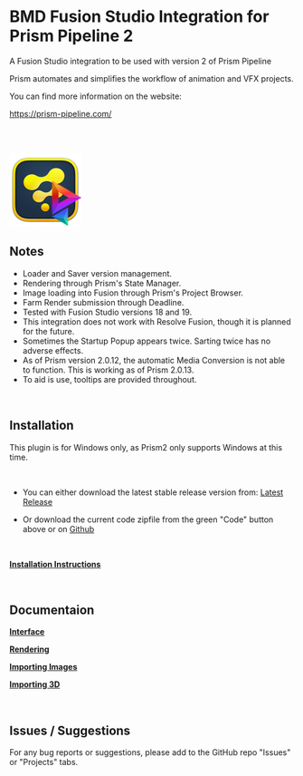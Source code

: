 # **BMD Fusion Studio Integration for Prism Pipeline 2**
A Fusion Studio integration to be used with version 2 of Prism Pipeline 

Prism automates and simplifies the workflow of animation and VFX projects.

You can find more information on the website:

https://prism-pipeline.com/

<br/><br/>

![Prism](Docs/DocsImages/Fusion-Prism.png)

## **Notes**

- Loader and Saver version management.
- Rendering through Prism's State Manager.
- Image loading into Fusion through Prism's Project Browser.
- Farm Render submission through Deadline.
- Tested with Fusion Studio versions 18 and 19.
- This integration does not work with Resolve Fusion, though it is planned for the future.
- Sometimes the Startup Popup appears twice.  Sarting twice has no adverse effects.
- As of Prism version 2.0.12, the automatic Media Conversion is not able to function.  This is working as of Prism 2.0.13.
- To aid is use, tooltips are provided throughout.

<br/>

## **Installation**

This plugin is for Windows only, as Prism2 only supports Windows at this time.

<br/>

- You can either download the latest stable release version from: [Latest Release](https://github.com/Animatect/Prism2_PluginFusion/releases/latest)

- Or download the current code zipfile from the green "Code" button above or on [Github](https://github.com/Animatect/Prism2_PluginFusion)

<br/>

[**Installation Instructions**](Docs/Installation.md)

<br/>

## **Documentaion**

[**Interface**](Docs/Interface.md)

[**Rendering**](Docs/Rendering.md)

[**Importing Images**](Docs/Importing_2d.md)

[**Importing 3D**](Docs/Importing_3d.md)


<br/>


## **Issues / Suggestions**

For any bug reports or suggestions, please add to the GitHub repo "Issues" or "Projects" tabs.
